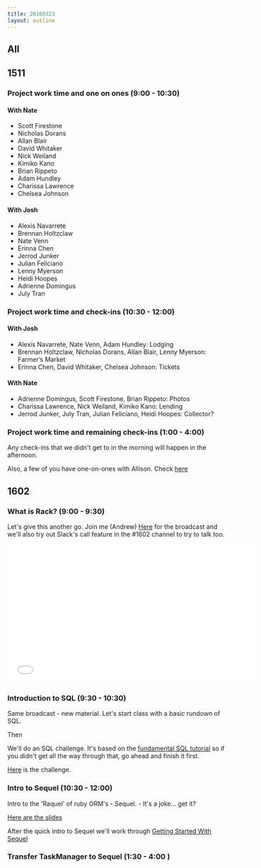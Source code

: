 ```yaml
---
title: 20160323
layout: outline
---
```


## All

## 1511

### Project work time and one on ones (9:00 - 10:30)

#### With Nate
* Scott Firestone
* Nicholas Dorans
* Allan Blair
* David Whitaker
* Nick Weiland
* Kimiko Kano
* Brian Rippeto
* Adam Hundley
* Charissa Lawrence
* Chelsea Johnson

#### With Josh
* Alexis Navarrete
* Brennan Holtzclaw
* Nate Venn
* Erinna Chen
* Jerrod Junker
* Julian Feliciano
* Lenny Myerson
* Heidi Hoopes
* Adrienne Domingus
* July Tran


### Project work time and check-ins (10:30 - 12:00)

#### With Josh

- Alexis Navarrete, Nate Venn, Adam Hundley: Lodging
- Brennan Holtzclaw, Nicholas Dorans, Allan Blair, Lenny Myerson: Farmer’s Market
- Erinna Chen, David Whitaker, Chelsea Johnson: Tickets

#### With Nate

- Adrienne Domingus, Scott Firestone, Brian Rippeto: Photos
- Charissa Lawrence, Nick Weiland, Kimiko Kano: Lending
- Jerrod Junker, July Tran, Julian Feliciano, Heidi Hoopes: Collector?

### Project work time and remaining check-ins (1:00 - 4:00)

Any check-ins that we didn't get to in the morning will happen in the afternoon.

Also, a few of you have one-on-ones with Allison. Check [here](https://docs.google.com/spreadsheets/d/1woTy8FOp4N99uRvPTJgVMGQZ9S1GZFm5uCp9UlRKxIg/edit?usp=sharing)


## 1602

### What is Rack? (9:00 - 9:30)

Let's give this another go. Join me (Andrew) [Here](https://plus.google.com/events/c2edcns6o7e4bkt7h7kqvku0p24) for the broadcast and we'll also try out Slack's call feature in the #1602 channel to try to talk too.

<iframe width="560" height="315" src="//www.youtube.com/embed/cnT-iagCzSA" frameborder="0" allowfullscreen></iframe>

### Introduction to SQL (9:30 - 10:30)

Same broadcast - new material. Let's start class with a basic rundown of SQL.

Then

We'll do an SQL challenge. It's based on the [fundamental SQL tutorial](http://tutorials.jumpstartlab.com/topics/sql/fundamental_sql.html#stq=&stp=0) so if you didn't get all the way through that, go ahead and finish it first.

[Here]() is the challenge.


### Intro to Sequel (10:30 - 12:00)

Intro to the 'Raquel' of ruby ORM's - Sequel. - It's a joke... get it?

[Here are the slides](https://www.dropbox.com/s/75t98l4lnmr1ub4/intro_to_sequel.key?dl=0)

After the quick intro to Sequel we'll work through [Getting Started With Sequel](http://tutorials.jumpstartlab.com/topics/sql/sequel.html)


### Transfer TaskManager to Sequel (1:30 - 4:00 )
